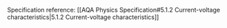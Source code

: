 Specification reference: [[AQA Physics Specification#5.1.2 Current-voltage characteristics|5.1.2 Current-voltage characteristics]]
